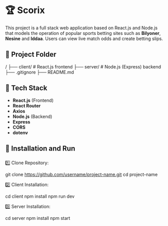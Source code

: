 # 🏆 Scorix

This project is a full stack web application based on React.js and Node.js that models the operation of popular sports betting sites such as **Bilyoner**, **Nesine** and **Iddaa**. Users can view live match odds and create betting slips.

## 📁 Project Folder

/
├── client/ # React.js frontend 
├── server/ # Node.js (Express) backend
├── .gitignore
├── README.md

## 🚀 Tech Stack

- **React.js** (Frontend)
- **React Router**
- **Axios**
- **Node.js** (Backend)
- **Express**
- **CORS**
- **dotenv**

## 🔧 Installation and Run

### 
1️⃣ Clone Repository:

git clone https://github.com/username/project-name.git
cd project-name

2️⃣ Client Installation:

cd client
npm install
npm run dev

3️⃣ Server Installation:

cd server
npm install
npm start
